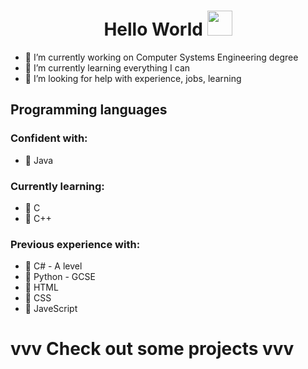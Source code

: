  <h1 align="center"> Hello World  <img src="https://github.com/JayantGoel001/JayantGoel001/blob/master/GIF/Hi.gif" width="40px" /> </h1>

<!--
**TobyTowler/TobyTowler** is a ✨ _special_ ✨ repository because its `README.md` (this file) appears on your GitHub profile.

Here are some ideas to get you started:

- 🔭 I’m currently working on ...
- 🌱 I’m currently learning ...
- 👯 I’m looking to collaborate on ...
- 🤔 I’m looking for help with ...
- 💬 Ask me about ...
- 📫 How to reach me: ...
- 😄 Pronouns: ...
- ⚡ Fun fact: ...
-->

- 🔭 I’m currently working on Computer Systems Engineering degree
- 🌱 I’m currently learning everything I can
- 🤔 I’m looking for help with experience, jobs, learning


## Programming languages
### Confident with:
- 🦞 Java

### Currently learning:
- 🦞 C
- 🦞 C++

### Previous experience with:
- 🦞 C# - A level
- 🦞 Python - GCSE
- 🦞 HTML
- 🦞 CSS
- 🦞 JaveScript

# vvv Check out some projects vvv

